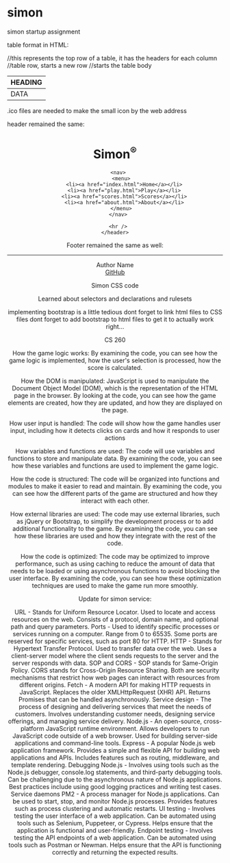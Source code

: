 # simon
simon startup assignment

table format in HTML:
<table>
  <thead>     //this represents the top row of a table, it has the headers for each column
    <tr>      //table row, starts a new row
      <th>HEADING</th>
    </tr>
  </thead>
  <tbody>     //starts the table body
    <tr>
      <td>DATA</td>
    </tr>
  </tbody>
</table>

.ico files are needed to make the small icon by the web address

header remained the same:
<!DOCTYPE html>
<html lang="en">
  <head>
    <meta charset="UTF-8" />
    <meta name="viewport" content="width=device-width, initial-scale=1.0" />
    <title>Scores</title>
    <link rel="icon" href="favicon.ico" />
  </head>
  <body>
    <header>
      <h1>Simon<sup>&reg;</sup></h1>

      <nav>
        <menu>
          <li><a href="index.html">Home</a></li>
          <li><a href="play.html">Play</a></li>
          <li><a href="scores.html">Scores</a></li>
          <li><a href="about.html">About</a></li>
        </menu>
      </nav>

      <hr />
    </header>

Footer remained the same as well:
        <footer>
            <hr />
            <span class="text-reset">Author Name</span>
            <br />
            <a href="https://github.com/littlerobin/simon">GitHub</a>
        </footer>
        
    
Simon CSS code
    
Learned about selectors and declarations and rulesets
    
implementing bootstrap is a little tedious
dont forget to link html files to CSS files
dont forget to add bootstrap to html files to get it to actually work right...

CS 260

How the game logic works: By examining the code, you can see how the game logic is implemented, how the user's selection is processed, how the score is calculated.

How the DOM is manipulated: JavaScript is used to manipulate the Document Object Model (DOM), which is the representation of the HTML page in the browser. By looking at the code, you can see how the game elements are created, how they are updated, and how they are displayed on the page.

How user input is handled: The code will show how the game handles user input, including how it detects clicks on cards and how it responds to user actions

How variables and functions are used: The code will use variables and functions to store and manipulate data. By examining the code, you can see how these variables and functions are used to implement the game logic.

How the code is structured: The code will be organized into functions and modules to make it easier to read and maintain. By examining the code, you can see how the different parts of the game are structured and how they interact with each other.

How external libraries are used: The code may use external libraries, such as jQuery or Bootstrap, to simplify the development process or to add additional functionality to the game. By examining the code, you can see how these libraries are used and how they integrate with the rest of the code.

How the code is optimized: The code may be optimized to improve performance, such as using caching to reduce the amount of data that needs to be loaded or using asynchronous functions to avoid blocking the user interface. By examining the code, you can see how these optimization techniques are used to make the game run more smoothly.
    
Update for simon service:
    
URL - Stands for Uniform Resource Locator.
Used to locate and access resources on the web.
Consists of a protocol, domain name, and optional path and query parameters.
Ports - Used to identify specific processes or services running on a computer.
Range from 0 to 65535.
Some ports are reserved for specific services, such as port 80 for HTTP.
HTTP - Stands for Hypertext Transfer Protocol.
Used to transfer data over the web.
Uses a client-server model where the client sends requests to the server and the server responds with data.
SOP and CORS - SOP stands for Same-Origin Policy.
CORS stands for Cross-Origin Resource Sharing.
Both are security mechanisms that restrict how web pages can interact with resources from different origins.
Fetch - A modern API for making HTTP requests in JavaScript.
Replaces the older XMLHttpRequest (XHR) API.
Returns Promises that can be handled asynchronously.
Service design - The process of designing and delivering services that meet the needs of customers.
Involves understanding customer needs, designing service offerings, and managing service delivery.
Node.js - An open-source, cross-platform JavaScript runtime environment.
Allows developers to run JavaScript code outside of a web browser.
Used for building server-side applications and command-line tools.
Express - A popular Node.js web application framework.
Provides a simple and flexible API for building web applications and APIs.
Includes features such as routing, middleware, and template rendering.
Debugging Node.js - Involves using tools such as the Node.js debugger, console.log statements, and third-party debugging tools.
Can be challenging due to the asynchronous nature of Node.js applications.
Best practices include using good logging practices and writing test cases.
Service daemons PM2 - A process manager for Node.js applications.
Can be used to start, stop, and monitor Node.js processes.
Provides features such as process clustering and automatic restarts.
UI testing - Involves testing the user interface of a web application.
Can be automated using tools such as Selenium, Puppeteer, or Cypress.
Helps ensure that the application is functional and user-friendly.
Endpoint testing - Involves testing the API endpoints of a web application.
Can be automated using tools such as Postman or Newman.
Helps ensure that the API is functioning correctly and returning the expected results.
